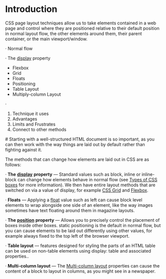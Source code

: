 # Introduction



CSS page layout techniques allow us to take elements contained in a web page and control where they are positioned relative to their default position in normal layout flow, the other elements around them, their parent container, or the main viewport/window. 

·        Normal flow

·        The [display](https://developer.mozilla.org/en-US/docs/Web/CSS/display) property

* Flexbox
* Grid
* Floats
* Positioning
* Table Layout
* Multiply-column Layout



·    

1. Technique it uses
2. Advantages
3. Limits and Frustrates
4. Connect to other methods

\# Starting with a well-structured HTML document is so important, as you can then work with the way things are laid out by default rather than fighting against it.

The methods that can change how elements are laid out in CSS are as follows:

·        **The** [**display**](https://developer.mozilla.org/en-US/docs/Web/CSS/display) **property** — Standard values such as block, inline or inline-block can change how elements behave in normal flow \(see [Types of CSS boxes](https://developer.mozilla.org/en-US/docs/Learn/CSS/Introduction_to_CSS/Box_model#Types_of_CSS_boxes) for more information\). We then have entire layout methods that are switched on via a value of display, for example [CSS Grid](https://developer.mozilla.org/en-US/docs/Learn/CSS/CSS_layout/Grids) and [Flexbox](https://developer.mozilla.org/en-US/docs/Learn/CSS/CSS_layout/Flexbox).

·        **Floats** — Applying a [float](https://developer.mozilla.org/en-US/docs/Web/CSS/float) value such as left can cause block level elements to wrap alongside one side of an element, like the way images sometimes have text floating around them in magazine layouts.

·        **The** [**position**](https://developer.mozilla.org/en-US/docs/Web/CSS/position) **property** — Allows you to precisely control the placement of boxes inside other boxes. static positioning is the default in normal flow, but you can cause elements to be laid out differently using other values, for example always fixed to the top left of the browser viewport.

·        **Table layout** — features designed for styling the parts of an HTML table can be used on non-table elements using display: table and associated properties..

·        **Multi-column layout** — The [Multi-column layout](https://developer.mozilla.org/en-US/docs/Web/CSS/CSS_Columns) properties can cause the content of a block to layout in columns, as you might see in a newspaper.

